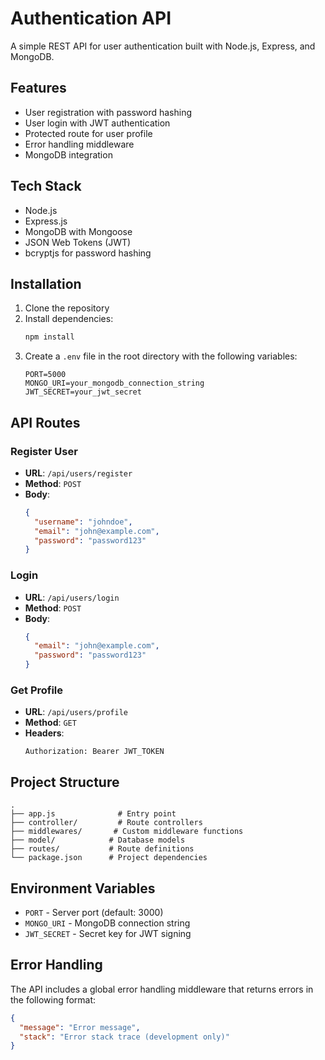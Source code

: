 # Authentication API

A simple REST API for user authentication built with Node.js, Express, and MongoDB.

## Features

- User registration with password hashing
- User login with JWT authentication
- Protected route for user profile
- Error handling middleware
- MongoDB integration

## Tech Stack

- Node.js
- Express.js
- MongoDB with Mongoose
- JSON Web Tokens (JWT)
- bcryptjs for password hashing

## Installation

1. Clone the repository
2. Install dependencies:
   ```bash
   npm install
   ```
3. Create a `.env` file in the root directory with the following variables:
   ```
   PORT=5000
   MONGO_URI=your_mongodb_connection_string
   JWT_SECRET=your_jwt_secret
   ```

## API Routes

### Register User

- **URL**: `/api/users/register`
- **Method**: `POST`
- **Body**:
  ```json
  {
    "username": "johndoe",
    "email": "john@example.com",
    "password": "password123"
  }
  ```

### Login

- **URL**: `/api/users/login`
- **Method**: `POST`
- **Body**:
  ```json
  {
    "email": "john@example.com",
    "password": "password123"
  }
  ```

### Get Profile

- **URL**: `/api/users/profile`
- **Method**: `GET`
- **Headers**:
  ```
  Authorization: Bearer JWT_TOKEN
  ```

## Project Structure

```
.
├── app.js              # Entry point
├── controller/         # Route controllers
├── middlewares/       # Custom middleware functions
├── model/            # Database models
├── routes/           # Route definitions
└── package.json      # Project dependencies
```

## Environment Variables

- `PORT` - Server port (default: 3000)
- `MONGO_URI` - MongoDB connection string
- `JWT_SECRET` - Secret key for JWT signing

## Error Handling

The API includes a global error handling middleware that returns errors in the following format:

```json
{
  "message": "Error message",
  "stack": "Error stack trace (development only)"
}
```
